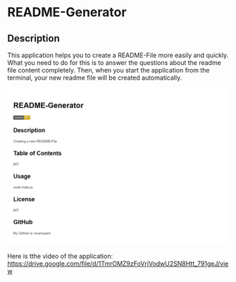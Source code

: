 # README-Generator

## Description

This application helps you to create a README-File more easily and quickly. What you need to do for this is to answer the questions about the readme file content completely. Then, when you start the application from the terminal, your new readme file will be created automatically.

![Here is a screeshot of my readme file:](./img/ScreenShot.png)

Here is tthe video of the application: https://drive.google.com/file/d/1TmrOMZ9zFoVrjVodwU2SN8Htt_791geJ/view
